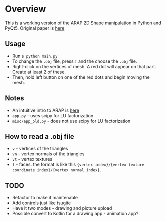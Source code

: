 # Overview

This is a working version of the ARAP 2D Shape manipulation in Python and PyQt5. Original paper is [here](https://www-ui.is.s.u-tokyo.ac.jp/~takeo/papers/rigid.pdf)


## Usage

* Run `$ python main.py` 
* To change the `.obj` file, press `f` and the choose the `.obj` file. 
* Right-click on the vertices of mesh. A red dot will appear on that part. Create at least 2 of these.
* Then, hold left button on one of the red dots and begin moving the mesh.


## Notes

* An intuitive intro to ARAP is [here](https://erkaman.github.io/posts/sorkine2007.html)
* `app.py` - uses scipy for LU factorization
* `misc/app_old.py` - does not use scipy for LU factorization

## How to read a .obj file

* `v` - vertices of the triangles 
* `vn` - vertex normals of the triangles
* `vt` - vertex textures
* `f` - faces. the format is like this `{vertex index}/{vertex texture coordinate index}/{vertex normal index}`.


## TODO

* Refactor to make it maintenable
* Add controls just like tsugite
* Have it two modes - drawing and picture upload
* Possible convert to Kotlin for a drawing app - animation app?